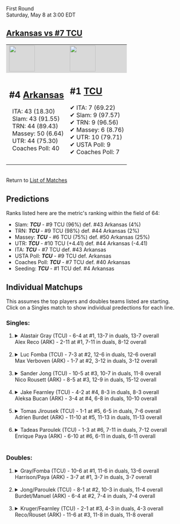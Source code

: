 First Round  
Saturday, May 8 at 3:00 EDT
## [Arkansas vs #7 TCU](https://www.ncaa.com/game/5833394) 

<table><tr style="background-color: #d9d9d9 !important"><td><a href="#"><img src="https://www.ncaa.com/sites/default/files/images/logos/schools/a/arkansas.70.png" width="70" height="70" /></a></td><td><a href="#"><img src="https://www.ncaa.com/sites/default/files/images/logos/schools/t/tcu.70.png" width="70" height="70" /></a></td></tr><tr>
<td>  

<h2>#4 <a href="#">Arkansas</a></h2>  
&nbsp; ITA: 43 (18.30)<br>  
&nbsp; Slam: 43 (91.55)<br>  
&nbsp; TRN: 44 (89.43)<br>  
&nbsp; Massey: 50 (6.64)<br>  
&nbsp; UTR: 44 (75.30)<br>  
&nbsp; Coaches Poll: 40<br>  
<br>  

</td>
<td>  

<h2>#1 <a href="#">TCU</a></h2>  
&#10004; ITA: 7 (69.22)<br>  
&#10004; Slam: 9 (97.57)<br>  
&#10004; TRN: 9 (96.56)<br>  
&#10004; Massey: 6 (8.76)<br>  
&#10004; UTR: 10 (79.71)<br>  
&#10004; USTA Poll: 9<br>  
&#10004; Coaches Poll: 7<br>  
<br>  

</td>
</tr></table>  


<br>Return to [List of Matches](../index.md)  

## Predictions  

Ranks listed here are the metric's ranking within the field of 64:  
- Slam: ***TCU*** - #9 TCU (96%) def. #43 Arkansas (4%)  
- TRN: ***TCU*** - #9 TCU (98%) def. #44 Arkansas (2%)  
- Massey: ***TCU*** - #6 TCU (75%) def. #50 Arkansas (25%)  
- UTR: ***TCU*** - #10 TCU (+4.41) def. #44 Arkansas (-4.41)  
- ITA: ***TCU*** - #7 TCU def. #43 Arkansas  
- USTA Poll: ***TCU*** - #9 TCU def. Arkansas  
- Coaches Poll: ***TCU*** - #7 TCU def. #40 Arkansas  
- Seeding: ***TCU*** - #1 TCU def. #4 Arkansas  

## Individual Matchups  
This assumes the top players and doubles teams listed are starting.  
Click on a Singles match to show individual predections for each line.  
### Singles:  

<ol>
<li><details>
<summary markdown="span">Alastair Gray (TCU) - 6-4 at #1, 13-7 in duals, 13-7 overall<br>Alex Reco (ARK) - 2-11 at #1, 7-11 in duals, 8-12 overall</summary>
<h4>Predictions</h4><ul>
<li>Slam: <b><i>TCU</i></b> - Gray (83%) def. Reco (17%)</li>  
<li>TRN: <b><i>TCU</i></b> - Gray (88%) def. Reco (12%)</li>  
<li>Massey: <b><i>TCU</i></b> - Gray (75%) def. Reco (25%)</li>  
<li>UTR: <b><i>TCU</i></b> - Gray (89%) def. Reco (11%)</li>  
<li>ITA: <b><i>TCU</i></b> - Gray (40.15) def. Reco (4.00)</li>  
</ul></details>&nbsp;</li>
<li><details>
<summary markdown="span">Luc Fomba (TCU) - 7-3 at #2, 12-6 in duals, 12-6 overall<br>Max Verboven (ARK) - 1-7 at #2, 3-12 in duals, 3-12 overall</summary>
<h4>Predictions</h4><ul>
<li>Slam: <b><i>TCU</i></b> - Fomba (94%) def. Verboven (6%)</li>  
<li>TRN: <b><i>TCU</i></b> - Fomba (98%) def. Verboven (2%)</li>  
<li>Massey: <b><i>TCU</i></b> - Fomba (75%) def. Verboven (25%)</li>  
<li>UTR: <b><i>TCU</i></b> - Fomba (92%) def. Verboven (8%)</li>  
<li>ITA: <b><i>TCU</i></b> - Fomba (35.12) def. Verboven (1.79)</li>  
</ul></details>&nbsp;</li>
<li><details>
<summary markdown="span">Sander Jong (TCU) - 10-5 at #3, 10-7 in duals, 11-8 overall<br>Nico Rousett (ARK) - 8-5 at #3, 12-9 in duals, 15-12 overall</summary>
<h4>Predictions</h4><ul>
<li>Slam: <b><i>TCU</i></b> - Jong (79%) def. Rousett (21%)</li>  
<li>TRN: <b><i>TCU</i></b> - Jong (81%) def. Rousett (19%)</li>  
<li>Massey: <b><i>TCU</i></b> - Jong (75%) def. Rousett (25%)</li>  
<li>UTR: <b><i>TCU</i></b> - Jong (91%) def. Rousett (9%)</li>  
<li>ITA: <b><i>TCU</i></b> - Jong (11.43) def. Rousett (9.93)</li>  
</ul></details>&nbsp;</li>
<li><details>
<summary markdown="span">Jake Fearnley (TCU) - 4-2 at #4, 8-3 in duals, 8-3 overall<br>Aleksa Bucan (ARK) - 3-4 at #4, 6-8 in duals, 10-10 overall</summary>
<h4>Predictions</h4><ul>
<li>Slam: <b><i>TCU</i></b> - Fearnley (83%) def. Bucan (17%)</li>  
<li>TRN: <b><i>TCU</i></b> - Fearnley (91%) def. Bucan (9%)</li>  
<li>Massey: <b><i>TCU</i></b> - Fearnley (75%) def. Bucan (25%)</li>  
<li>UTR: <b><i>TCU</i></b> - Fearnley (91%) def. Bucan (9%)</li>  
<li>ITA: <b><i>TCU</i></b> - Fearnley (5.67) def. Bucan (2.10)</li>  
</ul></details>&nbsp;</li>
<li><details>
<summary markdown="span">Tomas Jirousek (TCU) - 1-1 at #5, 6-5 in duals, 7-6 overall<br>Adrien Burdet (ARK) - 11-10 at #5, 11-13 in duals, 11-13 overall</summary>
<h4>Predictions</h4><ul>
<li>Slam: <b><i>TCU</i></b> - Jirousek (87%) def. Burdet (13%)</li>  
<li>TRN: <b><i>TCU</i></b> - Jirousek (88%) def. Burdet (12%)</li>  
<li>Massey: <b><i>TCU</i></b> - Jirousek (75%) def. Burdet (25%)</li>  
<li>UTR: <b><i>TCU</i></b> - Jirousek (86%) def. Burdet (14%)</li>  
<li>ITA: <b><i>TCU</i></b> - Jirousek (6.98) def. Burdet (1.73)</li>  
</ul></details>&nbsp;</li>
<li><details>
<summary markdown="span">Tadeas Paroulek (TCU) - 1-3 at #6, 7-11 in duals, 7-12 overall<br>Enrique Paya (ARK) - 6-10 at #6, 6-11 in duals, 6-11 overall</summary>
<h4>Predictions</h4><ul>
<li>Slam: <b><i>TCU</i></b> - Paroulek (92%) def. Paya (8%)</li>  
<li>TRN: <b><i>TCU</i></b> - Paroulek (96%) def. Paya (4%)</li>  
<li>Massey: <b><i>TCU</i></b> - Paroulek (75%) def. Paya (25%)</li>  
<li>UTR: <b><i>TCU</i></b> - Paroulek (88%) def. Paya (12%)</li>  
<li>ITA: <b><i>TCU</i></b> - Paroulek (1.35) def. Paya (0.00)</li>  
</ul></details>&nbsp;</li>
</ol>

### Doubles:  

<ol>
<li><details>
<summary markdown="span">Gray/Fomba (TCU) - 10-6 at #1, 11-6 in duals, 13-6 overall<br>Harrison/Paya (ARK) - 3-7 at #1, 3-7 in duals, 3-7 overall</summary>
<br>Sorry, we don't have any metrics for doubles matches</details>&nbsp;</li>
<li><details>
<summary markdown="span">Jong/Paroulek (TCU) - 8-1 at #2, 10-3 in duals, 11-4 overall<br>Burdet/Manuel (ARK) - 6-4 at #2, 7-4 in duals, 7-4 overall</summary>
<br>Sorry, we don't have any metrics for doubles matches</details>&nbsp;</li>
<li><details>
<summary markdown="span">Kruger/Fearnley (TCU) - 2-1 at #3, 4-3 in duals, 4-3 overall<br>Reco/Rouset (ARK) - 11-6 at #3, 11-8 in duals, 11-8 overall</summary>
<br>Sorry, we don't have any metrics for doubles matches</details>&nbsp;</li>
</ol>